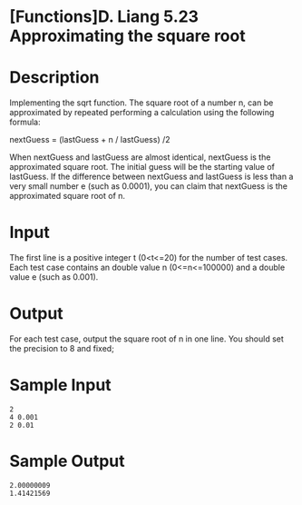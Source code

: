 # [Functions]D. Liang 5.23 Approximating the square root

# Description
Implementing the sqrt function. The square root of a number n, can be approximated by repeated performing a calculation using the following formula:

nextGuess = (lastGuess + n / lastGuess) /2

When nextGuess and lastGuess are almost identical, nextGuess is the approximated square root.
The initial guess will be the starting value of lastGuess. If the difference between nextGuess and lastGuess is less than a very small number e (such as 0.0001), you can claim that nextGuess is the approximated square root of n.
# Input
The first line is a positive integer t (0<t<=20) for the number of test cases.
Each test case contains an double value n (0<=n<=100000) and a double value e (such as 0.001).
# Output
For each test case, output the square root of n in one line.
You should set the precision to 8 and fixed;
# Sample Input
```
2
4 0.001
2 0.01
```
# Sample Output
```
2.00000009
1.41421569
```